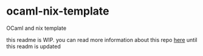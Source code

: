 # ocaml-nix-template
OCaml and nix template

this readme is WIP. you can read more information about this repo [here](https://priver.dev/blog/nix/from-computer-to-production-with-nix/) until this readm is updated

